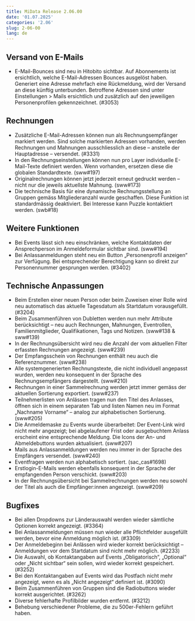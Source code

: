 ```yaml
---
title: MiData Release 2.06.00
date: '01.07.2025'
categories: '2.06'
slug: 2-06-00
lang: de
---
```


## Versand von E-Mails
- E-Mail-Bounces sind neu in Hitobito sichtbar. Auf Abonnements ist ersichtlich, welche E-Mail-Adressen Bounces ausgelöst haben. Generiert eine Adresse mehrfach eine Rückmeldung, wird der Versand an diese künftig unterbunden. Betroffene Adressen sind unter Einstellungen > Mails ersichtlich und zusätzlich auf den jeweiligen Personenprofilen gekennzeichnet. (#3053)

## Rechnungen
- Zusätzliche E-Mail-Adressen können nun als Rechnungsempfänger markiert werden. Sind solche markierten Adressen vorhanden, werden Rechnungen und Mahnungen ausschliesslich an diese – anstelle der Hauptadresse – versendet. (#3331)
- In den Rechnungseinstellungen können nun pro Layer individuelle E-Mail-Texte definiert werden. Wenn vorhanden, ersetzen diese die globalen Standardtexte. (sww#197)
- Originalrechnungen können jetzt jederzeit erneut gedruckt werden – nicht nur die jeweils aktuellste Mahnung. (sww#173)
- Die technische Basis für eine dynamische Rechnungsstellung an Gruppen gemäss Mitgliederanzahl wurde geschaffen. Diese Funktion ist standardmässig deaktiviert. Bei Interesse kann Puzzle kontaktiert werden. (swb#18)

## Weitere Funktionen
- Bei Events lässt sich neu einschränken, welche Kontaktdaten der Ansprechperson im Anmeldeformular sichtbar sind. (sww#194)
- Bei Anlassanmeldungen steht neu ein Button „Personenprofil anzeigen“ zur Verfügung. Bei entsprechender Berechtigung kann so direkt zur Personennummer gesprungen werden. (#3402)

## Technische Anpassungen
- Beim Erstellen einer neuen Person oder beim Zuweisen einer Rolle wird neu automatisch das aktuelle Tagesdatum als Startdatum vorausgefüllt. (#3204)
- Beim Zusammenführen von Dubletten werden nun mehr Attribute berücksichtigt – neu auch Rechnungen, Mahnungen, Eventrollen, Familienmitglieder, Qualifikationen, Tags und Notizen. (sww#138 & sww#139)
- In der Rechnungsübersicht wird neu die Anzahl der vom aktuellen Filter erfassten Rechnungen angezeigt. (sww#239)
- Der Empfangsschein von Rechnungen enthält neu auch die Referenznummer. (sww#238)
- Alle systemgenerierten Rechnungstexte, die nicht individuell angepasst wurden, werden neu konsequent in der Sprache des Rechnungsempfängers dargestellt. (sww#210)
- Rechnungen in einer Sammelrechnung werden jetzt immer gemäss der aktuellen Sortierung exportiert. (sww#237)
- Teilnehmerlisten von Anlässen tragen nun den Titel des Anlasses, öffnen sich in einem separaten Tab und listen Namen neu im Format „Nachname Vorname“ – analog zur alphabetischen Sortierung. (sww#205)
- Die Anmeldemaske zu Events wurde überarbeitet: Der Event-Link wird nicht mehr angezeigt; bei abgelaufener Frist oder ausgebuchtem Anlass erscheint eine entsprechende Meldung. Die Icons der An- und Abmeldebuttons wurden aktualisiert. (sww#207)
- Mails aus Anlassanmeldungen werden neu immer in der Sprache des Empfängers versendet. (sww#240)
- Eventfragen werden nun alphabetisch sortiert. (sac_cas#1698)
- Erstlogin-E-Mails werden ebenfalls konsequent in der Sprache der empfangenden Person verschickt. (sww#203)
- In der Rechnungsübersicht bei Sammelrechnungen werden neu sowohl der Titel als auch die Empfänger:innen angezeigt. (sww#209)

## Bugfixes
- Bei allen Dropdowns zur Länderauswahl werden wieder sämtliche Optionen korrekt angezeigt. (#3364)
- Bei Anlassanmeldungen müssen nun wieder alle Pflichtfelder ausgefüllt werden, bevor eine Anmeldung möglich ist. (#3309)
- Der Anmeldebeginn bei Anlässen wird wieder korrekt berücksichtigt – Anmeldungen vor dem Startdatum sind nicht mehr möglich. (#2233)
- Die Auswahl, ob Kontaktangaben auf Events „Obligatorisch“, „Optional“ oder „Nicht sichtbar“ sein sollen, wird wieder korrekt gespeichert. (#3252)
- Bei den Kontaktangaben auf Events wird das Postfach nicht mehr angezeigt, wenn es als „Nicht angezeigt“ definiert ist. (#3090)
- Beim Zusammenführen von Gruppen sind die Radiobuttons wieder korrekt ausgerichtet. (#3262)
- Diverse fehlerhafte Profilbilder wurden entfernt. (#3212)
- Behebung verschiedener Probleme, die zu 500er-Fehlern geführt haben.
